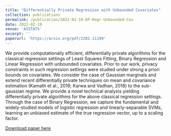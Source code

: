 ```yaml
---
title: "Differentially Private Regression with Unbounded Covariates"
collection: publications
permalink: /publication/2022-02-19-DP-Regr-Unbounded-Cov
date: 2022-02-19
venue: 'AISTATS'
excerpt: ''
paperurl: 'https://arxiv.org/pdf/2202.11199'
---
```

We provide computationally efficient, differentially private algorithms for the classical regression settings of Least Squares Fitting, Binary Regression and Linear Regression with unbounded covariates. Prior to our work, privacy constraints in such regression settings were studied under strong a priori bounds on covariates. We consider the case of Gaussian marginals and extend recent differentially private techniques on mean and covariance estimation (Kamath et al., 2019; Karwa and Vadhan, 2018) to the sub-gaussian regime. We provide a novel technical analysis yielding differentially private algorithms for the above classical regression settings. Through the case of Binary Regression, we capture the fundamental and widely-studied models of logistic regression and linearly-separable SVMs, learning an unbiased estimate of the true regression vector, up to a scaling factor.

[Download paper here](https://arxiv.org/pdf/2202.11199)

